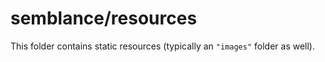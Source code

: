 # semblance/resources

This folder contains static resources (typically an `"images"` folder as well).
